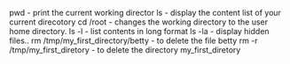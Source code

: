 pwd - print the current working director
ls -  display the content list of your current direcotory
cd /root - changes the working directory to the user home directory.
ls -l - list contents in long format
ls -la - display hidden files..
rm /tmp/my_first_directory/betty - to delete the file betty
rm -r /tmp/my_first_diretory - to delete the directory my_first_diretory
